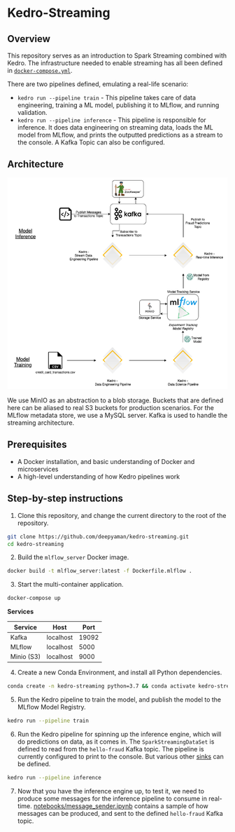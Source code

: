 # Kedro-Streaming

## Overview

This repository serves as an introduction to Spark Streaming combined with Kedro. The infrastructure needed to enable
streaming has all been defined in [`docker-compose.yml`](docker-compose.yml).

There are two pipelines defined, emulating a real-life scenario:

- `kedro run --pipeline train` - This pipeline takes care of data engineering, training a ML model, publishing it to
  MLflow, and running validation.
- `kedro run --pipeline inference` - This pipeline is responsible for inference. It does data engineering on streaming
  data, loads the ML model from MLflow, and prints the outputted predictions as a stream to the console.
  A Kafka Topic can also be configured.

## Architecture

![Kedro-Streaming](./streaming_kedro.png)

We use MinIO as an abstraction to a blob storage. Buckets that are defined here can be aliased to real S3 buckets for
production scenarios. For the MLflow metadata store, we use a MySQL server. Kafka is used to handle the streaming
architecture.

## Prerequisites

- A Docker installation, and basic understanding of Docker and microservices
- A high-level understanding of how Kedro pipelines work

## Step-by-step instructions

1. Clone this repository, and change the current directory to the root of the repository.

```bash
git clone https://github.com/deepyaman/kedro-streaming.git
cd kedro-streaming
```

2. Build the `mlflow_server` Docker image.

```bash
docker build -t mlflow_server:latest -f Dockerfile.mlflow .
```

3. Start the multi-container application.

```bash
docker-compose up
```

**Services**

| Service    | Host      | Port  |
| ---------- | --------- | ----- |
| Kafka      | localhost | 19092 |
| MLflow     | localhost | 5000  |
| Minio (S3) | localhost | 9000  |

4. Create a new Conda Environment, and install all Python dependencies.

```bash
conda create -n kedro-streaming python=3.7 && conda activate kedro-streaming && pip install -e src/
```

5. Run the Kedro pipeline to train the model, and publish the model to the MLflow Model Registry.

```bash
kedro run --pipeline train
```

6. Run the Kedro pipeline for spinning up the inference engine, which will do predictions on data, as it comes in.
   The `SparkStreamingDataSet` is defined to read from the `hello-fraud` Kafka topic. The pipeline is currently configured
   to print to the console. But various other
   [sinks](https://spark.apache.org/docs/latest/structured-streaming-programming-guide.html#output-sinks) can be defined.

```bash
kedro run --pipeline inference
```

7. Now that you have the inference engine up, to test it, we need to produce some messages for the inference pipeline to
   consume in real-time. [notebooks/message_sender.ipynb](./notebooks/message_sender.ipynb) contains a sample of how
   messages can be produced, and sent to the defined `hello-fraud` Kafka topic.
